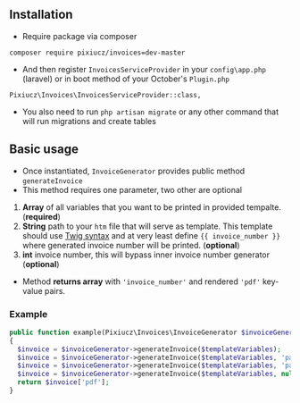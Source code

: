 ## Installation
- Require package via composer
```
composer require pixiucz/invoices=dev-master
```
- And then register `InvoicesServiceProvider` in your `config\app.php` (laravel) or in boot method of your October's `Plugin.php`
```
Pixiucz\Invoices\InvoicesServiceProvider::class,
```
- You also need to run `php artisan migrate` or any other command that will run migrations and create tables

## Basic usage
- Once instantiated, `InvoiceGenerator` provides public method `generateInvoice`
- This method requires one parameter, two other are optional

1. **Array** of all variables that you want to be printed in provided tempalte. (**required**)
2. **String** path to your `htm` file that will serve as template. This template should use [Twig syntax](https://twig.symfony.com/doc/2.x/templates.html) and at very least define `{{ invoice_number }}` where generated invoice number will be printed. (**optional**)
3. **int** invoice number, this will bypass inner invoice number generator (**optional**)

- Method **returns array** with `'invoice_number'` and rendered `'pdf'` key-value pairs.

### Example
```php
public function example(Pixiucz\Invoices\InvoiceGenerator $invoiceGenerator)
{
  $invoice = $invoiceGenerator->generateInvoice($templateVariables);
  $invoice = $invoiceGenerator->generateInvoice($templateVariables, 'path/to/your/template.htm');
  $invoice = $invoiceGenerator->generateInvoice($templateVariables, 'path/to/your/template.htm', 12345);
  $invoice = $invoiceGenerator->generateInvoice($templateVariables, null, 12345);
  return $invoice['pdf'];
}
```
